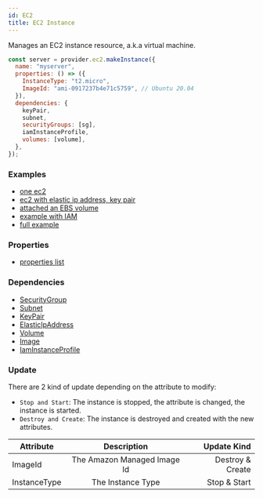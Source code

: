 ```yaml
---
id: EC2
title: EC2 Instance
---
```


Manages an EC2 instance resource, a.k.a virtual machine.

```js
const server = provider.ec2.makeInstance({
  name: "myserver",
  properties: () => ({
    InstanceType: "t2.micro",
    ImageId: "ami-0917237b4e71c5759", // Ubuntu 20.04
  }),
  dependencies: {
    keyPair,
    subnet,
    securityGroups: [sg],
    iamInstanceProfile,
    volumes: [volume],
  },
});
```

### Examples

- [one ec2](https://github.com/grucloud/grucloud/blob/main/examples/aws/ec2-simple/iac.js)
- [ec2 with elastic ip address, key pair](https://github.com/grucloud/grucloud/blob/main/examples/aws/ec2/iac.js)
- [attached an EBS volume](https://github.com/grucloud/grucloud/blob/main/examples/aws/volume/iac.js)
- [example with IAM](https://github.com/grucloud/grucloud/blob/main/examples/aws/iam/iac.js)
- [full example](https://github.com/grucloud/grucloud/blob/main/examples/aws/ec2-vpc/iac.js)

### Properties

- [properties list](https://docs.aws.amazon.com/AWSJavaScriptSDK/latest/AWS/EC2.html#runInstances-property)

### Dependencies

- [SecurityGroup](./SecurityGroup)
- [Subnet](./Subnet)
- [KeyPair](./KeyPair)
- [ElasticIpAddress](./ElasticIpAddress)
- [Volume](./Volume)
- [Image](./Image)
- [IamInstanceProfile](../IAM/iamInstanceProfile)

### Update

There are 2 kind of update depending on the attribute to modify:

- `Stop and Start`: The instance is stopped, the attribute is changed, the instance is started.
- `Destroy and Create`: The instance is destroyed and created with the new attributes.

| Attribute    |         Description         |      Update Kind |
| ------------ | :-------------------------: | ---------------: |
| ImageId      | The Amazon Managed Image Id | Destroy & Create |
| InstanceType |      The Instance Type      |     Stop & Start |
